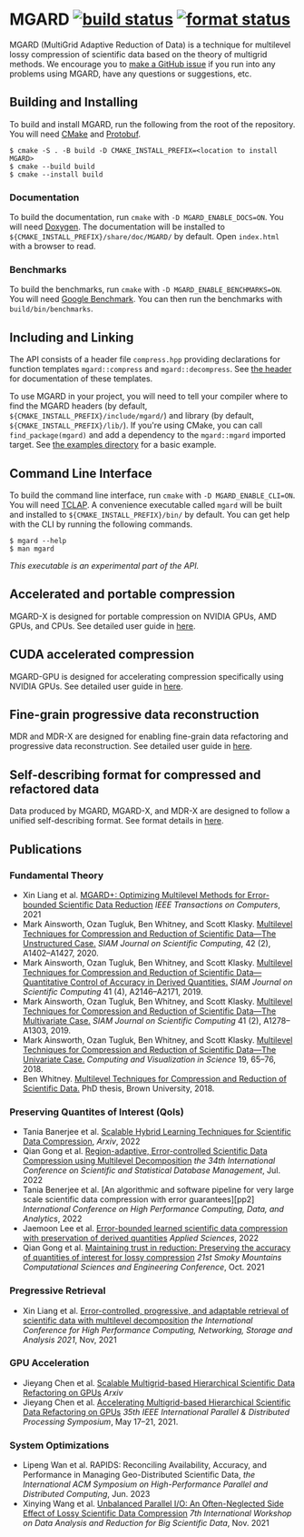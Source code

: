 # MGARD [![build status][push workflow badge]][push workflow] [![format status][format workflow badge]][format workflow]

MGARD (MultiGrid Adaptive Reduction of Data) is a technique for multilevel lossy compression of scientific data based on the theory of multigrid methods.
We encourage you to [make a GitHub issue][issue form] if you run into any problems using MGARD, have any questions or suggestions, etc.

[push workflow]: https://github.com/CODARcode/MGARD/actions/workflows/build.yml
[push workflow badge]: https://github.com/CODARcode/MGARD/actions/workflows/build.yml/badge.svg
[format workflow]: https://github.com/CODARcode/MGARD/actions/workflows/format.yml
[format workflow badge]: https://github.com/CODARcode/MGARD/actions/workflows/format.yml/badge.svg
[issue form]: https://github.com/CODARcode/MGARD/issues/new/choose

## Building and Installing

To build and install MGARD, run the following from the root of the repository.
You will need [CMake][cmake] and [Protobuf][protobuf].

```console
$ cmake -S . -B build -D CMAKE_INSTALL_PREFIX=<location to install MGARD>
$ cmake --build build
$ cmake --install build
```

[cmake]: https://cmake.org/
[protobuf]: https://opensource.google/projects/protobuf

### Documentation

To build the documentation, run `cmake` with `-D MGARD_ENABLE_DOCS=ON`.
You will need [Doxygen][doxygen].
The documentation will be installed to `${CMAKE_INSTALL_PREFIX}/share/doc/MGARD/` by default.
Open `index.html` with a browser to read.

[doxygen]: https://www.doxygen.nl/

### Benchmarks

To build the benchmarks, run `cmake` with `-D MGARD_ENABLE_BENCHMARKS=ON`.
You will need [Google Benchmark][benchmark].
You can then run the benchmarks with `build/bin/benchmarks`.

[benchmark]: https://github.com/google/benchmark

## Including and Linking

The API consists of a header file `compress.hpp` providing declarations for function templates `mgard::compress` and `mgard::decompress`.
See [the header][api] for documentation of these templates.

To use MGARD in your project, you will need to tell your compiler where to find the MGARD headers (by default, `${CMAKE_INSTALL_PREFIX}/include/mgard/`) and library (by default, `${CMAKE_INSTALL_PREFIX}/lib/`).
If you're using CMake, you can call `find_package(mgard)` and add a dependency to the `mgard::mgard` imported target.
See [the examples directory][examples] for a basic example.

[api]: include/compress.hpp
[examples]: examples/README.md

## Command Line Interface

To build the command line interface, run `cmake` with `-D MGARD_ENABLE_CLI=ON`.
You will need [TCLAP][tclap].
A convenience executable called `mgard` will be built and installed to `${CMAKE_INSTALL_PREFIX}/bin/` by default.
You can get help with the CLI by running the following commands.

```console
$ mgard --help
$ man mgard
```

*This executable is an experimental part of the API.*

[tclap]: http://tclap.sourceforge.net/

## Accelerated and portable compression
MGARD-X is designed for portable compression on NVIDIA GPUs, AMD GPUs, and CPUs. See detailed user guide in [here][mgard_x instructions].

[mgard_x instructions]: doc/MGARD-X.md

## CUDA accelerated compression
MGARD-GPU is designed for accelerating compression specifically using NVIDIA GPUs. See detailed user guide in [here][gpu instructions].

[gpu instructions]: doc/MGARD-GPU.md

## Fine-grain progressive data reconstruction
MDR and MDR-X are designed for enabling fine-grain data refactoring and progressive data reconstruction. See detailed user guide in [here][mdr_x instructions].

[mdr_x instructions]: doc/MDR-X.md

## Self-describing format for compressed and refactored data
Data produced by MGARD, MGARD-X, and MDR-X are designed to follow a unified self-describing format. See format details in [here][mgard format].

[mgard format]: doc/MGARD-format.md

## Publications

### Fundamental Theory
* Xin Liang et al. [MGARD+: Optimizing Multilevel Methods for Error-bounded Scientific Data Reduction][mgard+] *IEEE Transactions on Computers*, 2021
* Mark Ainsworth, Ozan Tugluk, Ben Whitney, and Scott Klasky. [Multilevel Techniques for Compression and Reduction of Scientific Data—The Unstructured Case.][unstructured] *SIAM Journal on Scientific Computing*, 42 (2), A1402–A1427, 2020.
* Mark Ainsworth, Ozan Tugluk, Ben Whitney, and Scott Klasky. [Multilevel Techniques for Compression and Reduction of Scientific Data—Quantitative Control of Accuracy in Derived Quantities.][quantities] *SIAM Journal on Scientific Computing* 41 (4), A2146–A2171, 2019.
* Mark Ainsworth, Ozan Tugluk, Ben Whitney, and Scott Klasky. [Multilevel Techniques for Compression and Reduction of Scientific Data—The Multivariate Case.][multivariate] *SIAM Journal on Scientific Computing* 41 (2), A1278–A1303, 2019.
* Mark Ainsworth, Ozan Tugluk, Ben Whitney, and Scott Klasky. [Multilevel Techniques for Compression and Reduction of Scientific Data—The Univariate Case.][univariate] *Computing and Visualization in Science* 19, 65–76, 2018.
* Ben Whitney. [Multilevel Techniques for Compression and Reduction of Scientific Data.][thesis] PhD thesis, Brown University, 2018.

### Preserving Quantites of Interest (QoIs)
* Tania Banerjee et al. [Scalable Hybrid Learning Techniques for Scientific Data Compression][pp3], *Arxiv*, 2022
* Qian Gong et al. [Region-adaptive, Error-controlled Scientific Data Compression using Multilevel Decomposition][roi2] *the 34th International Conference on Scientific and Statistical Database Management*, Jul. 2022
* Tania Benerjee et al. [An algorithmic and software pipeline for very large scale scientific data compression with error guarantees][pp2] *International Conference on High Performance Computing, Data, and Analytics*, 2022
* Jaemoon Lee et al. [Error-bounded learned scientific data compression with preservation of derived quantities][pp] *Applied Sciences*, 2022
* Qian Gong et al. [Maintaining trust in reduction: Preserving the accuracy of quantities of interest for lossy compression][roi] *21st Smoky Mountains Computational Sciences and Engineering Conference*, Oct. 2021

### Pregressive Retrieval
* Xin Liang et al. [Error-controlled, progressive, and adaptable retrieval of scientific data with multilevel decomposition][mdr] *the International Conference for High Performance Computing, Networking, Storage and Analysis 2021*, Nov, 2021


### GPU Acceleration
* Jieyang Chen et al. [Scalable Multigrid-based Hierarchical Scientific Data Refactoring on GPUs][gpu2] *Arxiv*
* Jieyang Chen et al. [Accelerating Multigrid-based Hierarchical Scientific Data Refactoring on GPUs][gpu] *35th IEEE International Parallel & Distributed Processing Symposium*, May 17–21, 2021.

### System Optimizations
* Lipeng Wan et al. RAPIDS: Reconciling Availability, Accuracy, and Performance in Managing Geo-Distributed Scientific Data, *the International ACM Symposium on High-Performance Parallel and Distributed Computing*, Jun. 2023
* Xinying Wang et al. [Unbalanced Parallel I/O: An Often-Neglected Side Effect of Lossy Scientific Data Compression][unbalanced-io] *7th International Workshop on Data Analysis and Reduction for Big Scientific Data*, Nov. 2021

[thesis]: https://doi.org/10.26300/ya1v-hn97
[univariate]: https://doi.org/10.1007/s00791-018-00303-9
[multivariate]: https://doi.org/10.1137/18M1166651
[quantities]: https://doi.org/10.1137/18M1208885
[unstructured]: https://doi.org/10.1137/19M1267878
[gpu]: https://ieeexplore.ieee.org/abstract/document/9460526/
[gpu2]: https://arxiv.org/abs/2105.12764
[mgard+]: https://ieeexplore.ieee.org/abstract/document/9479913/
[unbalanced-io]: https://ieeexplore.ieee.org/abstract/document/9652573/
[mdr]: https://dl.acm.org/doi/abs/10.1145/3458817.3476179
[roi]: https://link.springer.com/chapter/10.1007/978-3-030-96498-6_2
[roi2]: https://dl.acm.org/doi/abs/10.1145/3538712.3538717
[pp]: https://www.mdpi.com/1709018 
[pp3]: https://arxiv.org/abs/2212.10733





